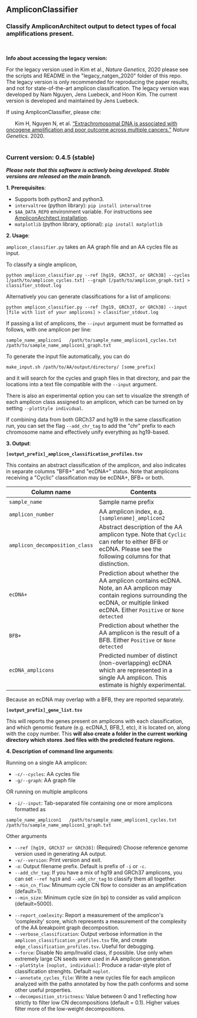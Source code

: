 ## AmpliconClassifier

### Classify AmpliconArchitect output to detect types of focal amplifications present.
<br />

**Info about accessing the legacy version:**

For the legacy version used in Kim et al., *Nature Genetics*, 2020 please see the scripts and README in the "legacy_natgen_2020" folder of this repo.
The legacy version is only recommended for reproducing the paper results, and not for state-of-the-art amplicon classification. The legacy version was developed by Nam Nguyen, Jens Luebeck, and Hoon Kim.
The current version is developed and maintained by Jens Luebeck.

If using AmpliconClassifier, please cite:

&nbsp;&nbsp;&nbsp;&nbsp;&nbsp;&nbsp;Kim H, Nguyen N, et al. [“Extrachromosomal DNA is associated with oncogene amplification and poor outcome across multiple cancers.”](https://www.nature.com/articles/s41588-020-0678-2)
*Nature Genetics*. 2020.
<br />
<br />
### Current version: 0.4.5 (stable)

***Please note that this software is actively being developed. Stable versions are released on the main branch.***

**1. Prerequisites**: 
- Supports both python2 and python3.
- `intervaltree` (python library):  `pip install intervaltree`
- `$AA_DATA_REPO` environment variable. For instructions see [AmpliconArchitect installation](https://github.com/jluebeck/AmpliconArchitect#data-repositories). 
- `matplotlib` (python library, optional): `pip install matplotlib`

**2. Usage**:

`amplicon_classifier.py` takes an AA graph file and an AA cycles file as input.

To classify a single amplicon,

`python amplicon_classifier.py --ref [hg19, GRCh37, or GRCh38] --cycles [/path/to/amplicon_cycles.txt] --graph [/path/to/amplicon_graph.txt] > classifier_stdout.log`

Alternatively you can generate classifications for a list of amplicons:

`python amplicon_classifier.py --ref [hg19, GRCh37, or GRCh38] --input [file with list of your amplicons] > classifier_stdout.log`

If passing a list of amplicons, the `--input` argument must be formatted as follows, with one amplicon per line:

`sample_name_amplicon1   /path/to/sample_name_amplicon1_cycles.txt   /path/to/sample_name_amplicon1_graph.txt`

To generate the input file automatically, you can do

`make_input.sh /path/to/AA/output/directory/ [some_prefix]`

and it will search for the cycles and graph files in that directory, and pair the locations into a text file compatible with the `--input` argument.

There is also an experimental option you can set to visualize the strength of each amplicon class assigned to an amplicon, which can be turned on by setting `--plotStyle individual`.

If combining data from both GRCh37 and hg19 in the same classification run, you can set the flag `--add_chr_tag` to add the "chr" prefix to each chromosome name and effectively unify everything as hg19-based.

**3. Output**:

****`[output_prefix]_amplicon_classification_profiles.tsv`**** 

This contains an abstract classification of the amplicon, and also indicates in separate columns "BFB+" and "ecDNA+" status.
Note that amplicons receiving a "Cyclic" classification may be ecDNA+, BFB+ or both.

| Column name                    | Contents                                                                                                                                                                                |
|--------------------------------|-----------------------------------------------------------------------------------------------------------------------------------------------------------------------------------------|
| `sample_name`                  | Sample name prefix                                                                                                                                                                      |
| `amplicon_number`              | AA amplicon index, e.g. `[samplename]_amplicon2`                                                                                                                                        |
| `amplicon_decomposition_class` | Abstract description of the AA amplicon type. Note that `Cyclic` can refer to either BFB or ecDNA. Please see the following columns for that distinction.                                                                                    |
| `ecDNA+`                       | Prediction about whether the AA amplicon contains ecDNA. Note, an AA amplicon may contain regions surrounding the ecDNA, or multiple linked ecDNA. Either `Positive` or `None detected` |
| `BFB+`                         | Prediction about whether the AA amplicon is the result of a BFB. Either `Positive` or `None detected`                                                                                   |
| `ecDNA_amplicons`              | Predicted number of distinct (non-overlapping) ecDNA which are represented in a single AA amplicon. This estimate is highly experimental.                                               |

Because an ecDNA may overlap with a BFB, they are reported separately.

****`[output_prefix]_gene_list.tsv`****
 
This will reports the genes present on amplicons with each classification, and which genomic feature (e.g. ecDNA_1, BFB_1, etc), it is located on, along with the copy number. 
This **will also create a folder in the current working directory which stores .bed files with the predicted feature regions.**  


**4. Description of command line arguments**:

Running on a single AA amplicon:
- `-c/--cycles`: AA cycles file
- `-g/--graph`: AA graph file

OR running on multiple amplicons
- `-i/--input`: Tab-separated file containing one or more amplicons formatted as

`sample_name_amplicon1   /path/to/sample_name_amplicon1_cycles.txt   /path/to/sample_name_amplicon1_graph.txt`

Other arguments
- `--ref [hg19, GRCh37 or GRCh38]`: (Required) Choose reference genome version used in generating AA output.
- `-v/--version`: Print version and exit.
- `-o`: Output filename prefix. Default is prefix of `-i` or `-c`.
- `--add_chr_tag`: If you have a mix of hg19 and GRCh37 amplicons, you can set `--ref hg19` and `--add_chr_tag` to classify them all together.
- `--min_cn_flow`: Minumum cycle CN flow to consider as an amplification (default=1).
- `--min_size`: Minimum cycle size (in bp) to consider as valid amplicon (default=5000).

[comment]: <> (- `--report_genes [ecdna, bfb, other, all]`: Extract list of genes and bed files from amplicons with given classification&#40;s&#41;.)
- `--report_comlexity`: Report a measurement of the amplicon's 'complexity' score, which represents a measurement of the complexity of the AA breakpoint graph decomposition.
- `--verbose_classification`: Output verbose information in the `amplicon_classification_profiles.tsv` file, and create `edge_classification_profiles.tsv`. Useful for debugging.
- `--force`: Disable No amp/Invalid class, if possible. Use only when extremely large CN seeds were used in AA amplicon generation.
- `--plotStyle [noplot, individual]`: Produce a radar-style plot of classification strenghts. Default `noplot`.
- `--annotate_cycles_file`: Write a new cycles file for each amplicon analyzed with the paths annotated by how the path conforms and some other useful properties.
- `--decomposition_strictness`: Value between 0 and 1 reflecting how strictly to filter low CN decompositions (default = 0.1). Higher values filter more of the low-weight decompositions.
